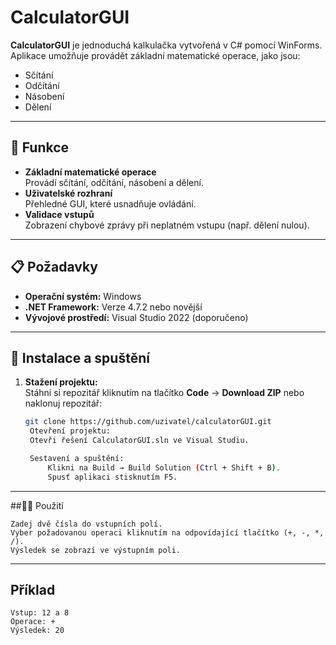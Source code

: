 # CalculatorGUI

**CalculatorGUI** je jednoduchá kalkulačka vytvořená v C# pomocí WinForms.  
Aplikace umožňuje provádět základní matematické operace, jako jsou:

- Sčítání
- Odčítání
- Násobení
- Dělení

---

## 🎯 Funkce

- **Základní matematické operace**  
  Provádí sčítání, odčítání, násobení a dělení.
- **Uživatelské rozhraní**  
  Přehledné GUI, které usnadňuje ovládání.
- **Validace vstupů**  
  Zobrazení chybové zprávy při neplatném vstupu (např. dělení nulou).

---

## 📋 Požadavky

- **Operační systém:** Windows
- **.NET Framework:** Verze 4.7.2 nebo novější
- **Vývojové prostředí:** Visual Studio 2022 (doporučeno)

---

## 🚀 Instalace a spuštění

1. **Stažení projektu:**  
   Stáhni si repozitář kliknutím na tlačítko **Code** → **Download ZIP** nebo naklonuj repozitář:
   ```bash
   git clone https://github.com/uzivatel/calculatorGUI.git
    Otevření projektu:
    Otevři řešení CalculatorGUI.sln ve Visual Studiu.

    Sestavení a spuštění:
        Klikni na Build → Build Solution (Ctrl + Shift + B).
        Spusť aplikaci stisknutím F5.

---

##🧑‍💻 Použití

    Zadej dvě čísla do vstupních polí.
    Vyber požadovanou operaci kliknutím na odpovídající tlačítko (+, -, *, /).
    Výsledek se zobrazí ve výstupním poli.

---

## Příklad

    Vstup: 12 a 8
    Operace: +
    Výsledek: 20
